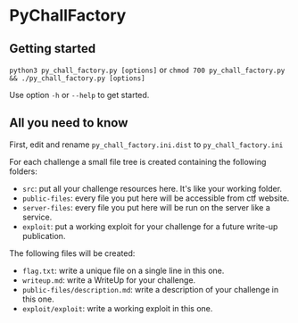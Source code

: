 # PyChallFactory

## Getting started

`python3 py_chall_factory.py [options]` 
or 
`chmod 700 py_chall_factory.py && ./py_chall_factory.py [options]`

Use option `-h` or `--help` to get started.

## All you need to know

First, edit and rename `py_chall_factory.ini.dist` to `py_chall_factory.ini` 

For each challenge a small file tree is created containing the following folders:

 + `src`: put all your challenge resources here. It's like your working folder.
 + `public-files`: every file you put here will be accessible from ctf website.
 + `server-files`: every file you put here will be run on the server like a service.
 + `exploit`: put a working exploit for your challenge for a future write-up publication.

The following files will be created:

 + `flag.txt`: write a unique file on a single line in this one.
 + `writeup.md`: write a WriteUp for your challenge.
 + `public-files/description.md`: write a description of your challenge in this one.
 + `exploit/exploit`: write a working exploit in this one.

